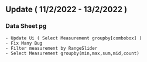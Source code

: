 ## Update ( 11/2/2022 - 13/2/2022 ) 
### Data Sheet pg
    - Update Ui ( Select Measurement groupby[combobox] )
    - Fix Many Bug
    - Filter measurement by RangeSlider
    - Select Measurement groupby(min,max,sum,mid,count)
